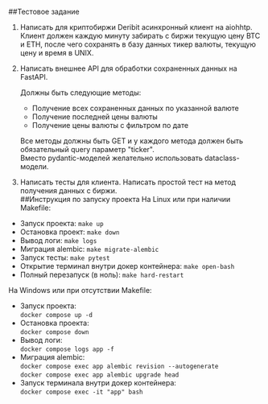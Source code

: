 ##Тестовое задание
1. Написать для криптобиржи Deribit асинхронный клиент на aiohhtp.
Клиент должен каждую минуту забирать с биржи текущую цену BTC и ETH, после чего сохранять в базу данных тикер валюты, текущую цену и время в UNIX.
2. Написать внешнее API для обработки сохраненных данных на FastAPI.

    Должны быть следующие методы:  

    * Получение всех сохраненных данных по указанной валюте
    * Получение последней цены валюты
    * Получение цены валюты с фильтром по дате   

    Все методы должны быть GET и у каждого метода должен быть обязательный query параметр "ticker".   
    Вместо pydantic-моделей желательно использовать dataclass-модели.
3. Написать тесты для клиента.
Написать простой тест на метод получения данных с биржи.   
##Инструкция по запуску проекта
На Linux или при наличии Makefile:
* Запуск проекта: `make up`
* Остановка проект: `make down`
* Вывод логи: `make logs`
* Миграция alembic: `make migrate-alembic`
* Запуск тесты: `make pytest`
* Открытие терминал внутри докер контейнера: `make open-bash`
* Полный перезапуск (в ноль): `make hard-restart`

На Windows или при отсутствии Makefile:
* Запуск проекта:   
    `docker compose up -d`
* Остановка проекта:    
    `docker compose down`
* Вывод логи:    
    `docker compose logs app -f`
* Миграция alembic:     
    `docker compose exec app alembic revision --autogenerate`   
    `docker compose exec app alembic upgrade head`
* Запуск терминала внутри докер контейнера:    
    `docker compose exec -it "app" bash`